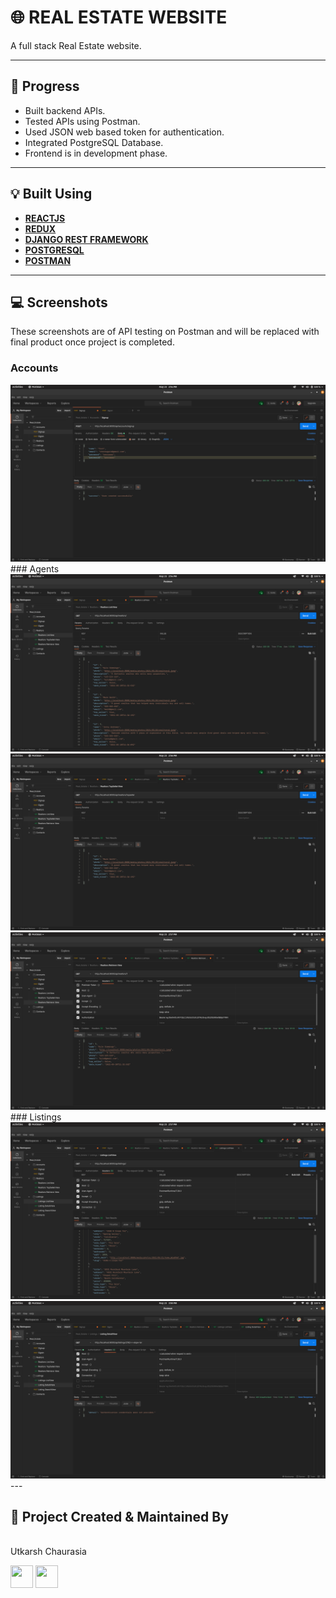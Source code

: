 # 🌐 REAL ESTATE WEBSITE

A full stack Real Estate website.

---

## :memo: Progress

- Built backend APIs.
- Tested APIs using Postman.
- Used JSON web based token for authentication.
- Integrated PostgreSQL Database.
- Frontend is in development phase.

---

## :bulb: Built Using

- [**REACTJS**](https://reactjs.org/)
- [**REDUX**](https://redux.js.org/)
- [**DJANGO REST FRAMEWORK**](https://www.django-rest-framework.org/)
- [**POSTGRESQL**](https://www.postgresql.org/)
- [**POSTMAN**](https://www.postman.com/)

---

## :computer: Screenshots

These screenshots are of API testing on Postman and will be replaced with final product once project is completed.

### Accounts
<img src="media/images/1.png"/>
### Agents
<img src="media/images/2.png"/>
<img src="media/images/3.png"/>
<img src="media/images/4.png"/>
### Listings
<img src="media/images/6.png"/>
<img src="media/images/7.png"/>
---

## :man: Project Created & Maintained By

<img src = "https://avatars2.githubusercontent.com/u/47274683?s=460&u=d0f1b40291f480413ce4ac9a96b6d4603289844e&v=4"  height="120" alt=""> <br>Utkarsh Chaurasia
<p>
<a href = "https://github.com/UtkarshChaurasia"><img src = "http://www.iconninja.com/files/241/825/211/round-collaboration-social-github-code-circle-network-icon.svg" width="36" height = "36"/></a>
<a href = "https://www.linkedin.com/in/utkarshchaurasia/">
<img src = "http://www.iconninja.com/files/863/607/751/network-linkedin-social-connection-circular-circle-media-icon.svg" width="36" height="36"/>
</a>
</p>

